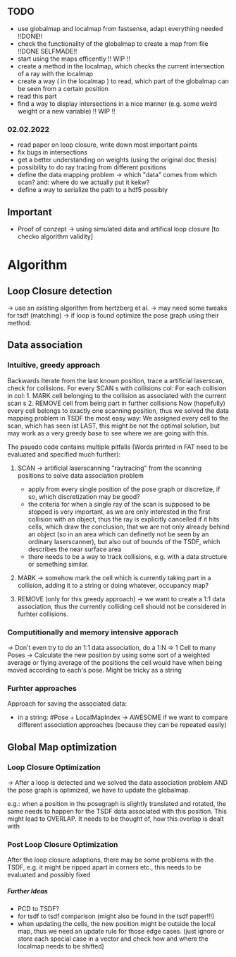 ## TODO ##

* use globalmap and localmap from fastsense, adapt everything needed  !!DONE!!
* check the functionality of the globalmap to create a map from file  !!DONE SELFMADE!!
* start using the maps efficently !! WIP !!
* create a method in the localmap, which checks the current intersection of a ray with the localmap
* create a way ( in the localmap ) to read, which part of the globalmap can be seen from a certain position
* read this part
* find a way to display intersections in a nice manner (e.g. some weird weight or a new variable) !! WIP !!

### 02.02.2022 ###

* read paper on loop closure, write down most important points
* fix bugs in intersections
* get a better understanding on weights (using the original doc thesis)
* possibility to do ray tracing from different positions
* define the data mapping problem -> which "data" comes from which scan? and: where do we actually put it kekw?
* define a way to serialize the path to a hdf5 possibly


## Important ##

* Proof of conzept -> using simulated data and artifical loop closure [to checko algorithm validity]

# Algorithm #

## Loop Closure detection ##

-> use an existing algorithm from hertzberg et al.
-> may need some tweaks for tsdf (matching)
-> if loop is found optimize the pose graph using their method.

## Data association ##
### Intuitive, greedy approach ###

Backwards Iterate from the last known position, trace a artificial laserscan, check for collisions.
For every SCAN s with collisions col:
    For each collision in col:
        1. MARK cell belonging to the collision as associated with the current scan s
        2. REMOVE cell from being part in further collisions
Now (hopefully) every cell belongs to exactly one scanning position, thus we solved the data mapping problem in TSDF the most easy way:
We assigned every cell to the scan, which has seen ist LAST, this might be not the optimal solution, but may work as a very greedy base to
see where we are going with this.

The psuedo code contains multiple pitfalls (Words printed in FAT need to be evaluated and specified much further):

1. SCAN -> artificial laserscanning "raytracing" from the scanning positions to solve data association problem
    * apply from every single position of the pose graph or discretize, if so, which discretization may be good?
    * the criteria for when a single ray of the scan is supposed to be stopped is very important, as we are only interested in the first collision with an
      object, thus the ray is explicitly cancelled if it hits cells, which draw the conclusion, that we are not only already behind an object (so in an area which can definetly not be seen by an ordinary laserscanner), but also out of bounds of the TSDF, which describes the near surface area
    * there needs to be a way to track collisions, e.g. with a data structure or something similar.

2. MARK -> somehow mark the cell which is currently taking part in a collision, adding it to a string or doing whatever, occupancy map?
3. REMOVE (only for this greedy approach) -> we want to create a 1:1 data association, thus the currently colliding cell should not be considered in
   furhter collisions.

### Computitionally and memory intensive apporach ###

-> Don't even try to do an 1:1 data association, do a 1:N => 1 Cell to many Poses
-> Calculate the new position by using some sort of a weighted average or flying average of the positions the cell would have when being moved
   according to each's pose. Might be tricky as a string

### Furhter approaches ###

Approach for saving the associated data:

- in a string: #Pose + LocalMapIndex   -> AWESOME if we want to compare different association approaches (because they can be repeated easily)

## Global Map optimization ##

### Loop Closure Optimization ###
-> After a loop is detected and we solved the data association problem AND the pose graph is optimized,
we have to update the globalmap.

e.g.: when a position in the posegraph is slightly translated and rotated, the same needs to happen for the TSDF data associated
      with this position. This might lead to OVERLAP. It needs to be thought of, how this overlap is dealt with

### Post Loop Closure Optimization ###

After the loop closure adaptions, there may be some problems with the TSDF, e.g. it might be ripped apart in corners etc., this needs to be 
evaluated and possibly fixed



##### Further Ideas #####

* PCD to TSDF?
* for tsdf to tsdf comparison (might also be found in the tsdf paper!!!)
* when updating the cells, the new position might be outside the local map, thus we need an update rule for those edge cases. (just ignore or store each special case in a vector and check how and where the localmap needs to be shifted)